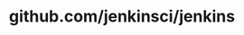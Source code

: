 ---
layout: post
title: github.com/jenkinsci/jenkins
categories: link
tags: [انگلیسی, گیت‌هاب, برنامه‌نویسی]
---